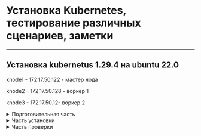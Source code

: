 # Установка Kubernetes, тестирование различных сценариев, заметки

---

## Установка kubernetus 1.29.4 на ubuntu 22.0 

knode1 - 172.17.50.122 - мастер нода

knode2 - 172.17.50.128 - воркер 1

knode3 - 172.17.50.12- воркер 2


<details>
  <summary>Подготовительная часть</summary>

Добавляем запись в hosts т.к. не используем dns

 ```
printf "\n172.17.50.122 knode1\n172.17.50.128 knode2\n172.17.50.129 knode3\n\n" >> /etc/hosts
 ```

Отключаем  swap - vim /etc/fstab/ и комментируем строку

 ```
#/swap.img      none    swap    sw      0       0
 ```

обновляем репозитории, ставим обновления, ставим необходимые пакеты

 ```
apt update && apt -y upgrade && apt -y install apt-transport-https ca-certificates curl gnupg2 software-properties-common
```

Загружаем сетевые модули из ядра и создаем конфигурационный файл k8s.conf с указанными модулями.
```
cat <<EOF | tee /etc/modules-load.d/k8s.conf
overlay
br_netfilter
EOF
```
```
modprobe overlay
modprobe br_netfilter
```

проверяем что модули активированы

```
lsmod | egrep "br_netfilter|overlay"
```

![TCP_Handshake](img/kubinst1.png)     Картинка !


включаем сетевые параметры отвечающие за маршрутизация трафика через сетевой мост, нужно для работы сетевых (CNI) плагинов кубера работающих через iptables.

```
cat <<EOF | tee /etc/sysctl.d/k8s.conf
net.bridge.bridge-nf-call-iptables  = 1
net.bridge.bridge-nf-call-ip6tables = 1
net.ipv4.ip_forward                 = 1
EOF
```

Перезапускаем параметры ядра

```
sysctl --system
```
Выключаем firewalld:

```
systemctl stop ufw && systemctl disable ufw
```

</details>


<details>
  <summary>Часть установки</summary>

устанавливаем  containerd  и запускаем службу:

```
wget https://github.com/containerd/containerd/releases/download/v1.7.16/containerd-1.7.16-linux-amd64.tar.gz
tar Cxzvf /usr/local containerd-1.7.16-linux-amd64.tar.gz

wget https://raw.githubusercontent.com/containerd/containerd/main/containerd.service
mv containerd.service /usr/local/lib/systemd/system/ 
systemctl daemon-reloadsystemctl daemon-reload
systemctl enable --now containerd 
systemctl status containerd.service
```


**Containerd** — это бывшая часть Docker, а ныне самостоятельное решение, реализующее исполняемую среду для запуска контейнеров.

Он предоставляет минимальный набор функций для управления образами, а также для запуска и остановки контейнеров.

Устанавливаем версию runc необходимую для работы containerd:

```
wget https://github.com/opencontainers/runc/releases/download/v1.1.12/runc.amd64
install -m 755 runc.amd64 /usr/local/sbin/runc
```
Устанавливаем сетевые плагины (CNI):

```
mkdir -p /opt/cni/bin 
wget https://github.com/containernetworking/plugins/releases/download/v1.4.1/cni-plugins-linux-amd64-v1.4.1.tgz 
tar Cxzvf /opt/cni/bin cni-plugins-linux-amd64-v1.4.1.tgz  
mkdir -p /etc/containerd
```

Генерируем дефолтный файл конфига containerd и вносим правки:

```
containerd config default | tee /etc/containerd/config.toml
vim  /etc/containerd/config.toml
```

находим значение и выставляем SystemdCgroup = true


перезапускаем и проверяем

```
systemctl restart containerd 
systemctl status containerd
```

Устанавливаем Kubernetes с использованием hold. т.е. при выходе новых версий компонентов они обновляться не будут.

```
mkdir -p -m 755 /etc/apt/keyrings 
curl -fsSL https://pkgs.k8s.io/core:/stable:/v1.29/deb/Release.key | gpg --dearmor -o /etc/apt/keyrings/kubernetes-apt-keyring.gpg
echo 'deb [signed-by=/etc/apt/keyrings/kubernetes-apt-keyring.gpg] https://pkgs.k8s.io/core:/stable:/v1.29/deb/ /' | tee /etc/apt/sources.list.d/kubernetes.list
apt update && apt -y install kubelet kubeadm kubectl && apt-mark hold kubelet kubeadm kubectlapt update && apt -y install kubelet kubeadm kubectl && apt-mark hold kubelet kubeadm kubectl
```

**Все предыдущие шаги нужно выполнить для каждой ноды !**




Инициализируем мастер ноду и выделяем подсеть для нод в кластере:

```
kubeadm init --pod-network-cidr=10.10.0.0/16 --kubernetes-version 1.29.4 --node-name knode1
```

после инициализации ноды выполняем шаги:

```
mkdir -p $HOME/.kube
sudo cp -i /etc/kubernetes/admin.conf $HOME/.kube/config
sudo chown $(id -u):$(id -g) $HOME/.kube/config

если под рутом, то:

export KUBECONFIG=/etc/kubernetes/admin.conf
```

На мастер ноде копируем появившуюся команду для подключения новых нод и выполняем её на нодах или запрашиваем текст данной команды:

```
kubeadm token create --print-join-command
```

Проверяем появились ли новые ноды:

```
kubectl get nodes -o wide
```

если вылетаем ошибка, то в моём случае помогло копирование $HOME/.kube/config
на все оставшиеся ноды.


Повторяем команду и видим, что у подключенных нод в разделе ROLES стоим none, это лейбл, который правится:

```
kubectl label nodes knode2 node-role.kubernetes.io/worker=worker
kubectl label nodes knode3 node-role.kubernetes.io/worker=worker
```

</details>



<details>
  <summary>Часть проверки</summary>

Создаём простейший deployment:

```
vim ubuntu.yaml
```

```
apiVersion: apps/v1
kind: Deployment
metadata:
  name: ubuntu-deployment
  labels:
    app: ubuntu
spec:
  replicas: 1
  selector:
    matchLabels:
      app: ubuntu
  template:
    metadata:
      labels:
        app: ubuntu
    spec:
      containers:
      - name: ubuntu
        image: ubuntu
        command: ["sleep", "123456"]
      nodeSelector:
        beta.kubernetes.io/os: linux
```

запускаем deployment

```
kubectl apply -f ubuntu.yaml
```

проверяем, что под запустился

```
kubectl get pods  
```

![TCP_Handshake](img/kubinst2.png)


подключаемся внутрь контейнера:

```
kubectl exec -it ubuntu-deployment-9f5fd74df-r85lz -- /bin/bash
```

выполняем команды:

```
apt update
apt-get install -y iputils-ping
ping ya.ru
```
если все команды прошли, значит всё ок.


Проверка доступности deployment снаружи через Nodeport.

Данный deployment должен отдавать при запросе с наружи свой hostname и ip адрес


создаём deployment:

```
vim deptest.yaml
```

```
apiVersion: apps/v1
kind: Deployment
metadata:
  name: nginx
  labels:
    app: nginx
spec:
  replicas: 1
  selector:
    matchLabels:
      app: nginx
  template:
    metadata:
      labels:
        app: nginx
    spec:
      containers:
      - name: nginx
        image: nginx:1.23
        volumeMounts:
          - name: conf
            mountPath: /etc/nginx/nginx.conf
            subPath: nginx.conf
            readOnly: true
      volumes:
        - name: conf
          configMap:
            name: nginx-conf
            items:
              - key: nginx.conf
                path: nginx.conf
---
apiVersion: v1
kind: ConfigMap
metadata:
  name: nginx-conf
data:
  nginx.conf: |
    events {
        worker_connections  1024;
    }
    http {
        server {
            location / {
                default_type text/plain;
                return 200 "host: $hostname\nIP:   $server_addr\n";
            }
        }
    }
---
apiVersion: v1
kind: Service
metadata:
  name: nginx
spec:
  selector:
    app: nginx
  type: NodePort
  ports:
    - port: 80
      nodePort: 30800

```

запускаем deployment    

```
kubectl apply -f deptest.yaml
kubectl get svc
```


![TCP_Handshake](img/kubinst3.png)

обращаемся к данному порту по внешнему адресу мастер ноды



![TCP_Handshake](img/kubinst3.png)



</details>
























































































